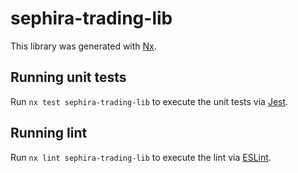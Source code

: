 # sephira-trading-lib

This library was generated with [Nx](https://nx.dev).

## Running unit tests

Run `nx test sephira-trading-lib` to execute the unit tests via [Jest](https://jestjs.io).

## Running lint

Run `nx lint sephira-trading-lib` to execute the lint via [ESLint](https://eslint.org/).
